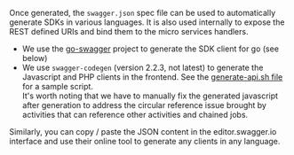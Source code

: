 
Once generated, the `swagger.json` spec file can be used to automatically generate SDKs in various languages. It is also used internally to expose the REST defined URIs and bind them to the micro services handlers.

- We use the [go-swagger](https://github.com/go-swagger/go-swagger) project to generate the SDK client for go (see below)
- We use `swagger-codegen` (version 2.2.3, not latest) to generate the Javascript and PHP clients in the frontend. See the [generate-api.sh file](github.com/pydio/cells-front/core/generate-api.sh) for a sample script.  
  It's worth noting that we have to manually fix the generated javascript after generation to address the circular reference issue brought by activities that can reference other activities and chained jobs.

Similarly, you can copy / paste the JSON content in the editor.swagger.io interface and use their online tool to generate any clients in any language.
